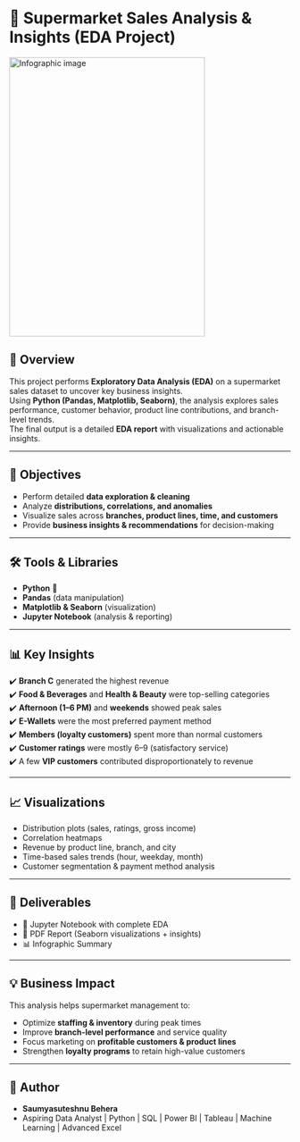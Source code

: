 # 🛒 Supermarket Sales Analysis & Insights (EDA Project)
<img width="350" height="500" alt="Infographic image" src="https://github.com/user-attachments/assets/c65c6a0f-30c4-4544-a59e-3b9b671e6517" />



## 📖 Overview
This project performs **Exploratory Data Analysis (EDA)** on a supermarket sales dataset to uncover key business insights.  
Using **Python (Pandas, Matplotlib, Seaborn)**, the analysis explores sales performance, customer behavior, product line contributions, and branch-level trends.  
The final output is a detailed **EDA report** with visualizations and actionable insights.

---

## 🎯 Objectives
- Perform detailed **data exploration & cleaning**  
- Analyze **distributions, correlations, and anomalies**  
- Visualize sales across **branches, product lines, time, and customers**  
- Provide **business insights & recommendations** for decision-making  

---

## 🛠️ Tools & Libraries
- **Python** 🐍  
- **Pandas** (data manipulation)  
- **Matplotlib & Seaborn** (visualization)  
- **Jupyter Notebook** (analysis & reporting)  

---

## 📊 Key Insights
✔️ **Branch C** generated the highest revenue  
✔️ **Food & Beverages** and **Health & Beauty** were top-selling categories  
✔️ **Afternoon (1–6 PM)** and **weekends** showed peak sales  
✔️ **E-Wallets** were the most preferred payment method  
✔️ **Members (loyalty customers)** spent more than normal customers  
✔️ **Customer ratings** were mostly 6–9 (satisfactory service)  
✔️ A few **VIP customers** contributed disproportionately to revenue  

---

## 📈 Visualizations
- Distribution plots (sales, ratings, gross income)  
- Correlation heatmaps  
- Revenue by product line, branch, and city  
- Time-based sales trends (hour, weekday, month)  
- Customer segmentation & payment method analysis  

---

## 📂 Deliverables
- 📝 Jupyter Notebook with complete EDA  
- 📑 PDF Report (Seaborn visualizations + insights)  
- 📊 Infographic Summary  

---

## 💡 Business Impact
This analysis helps supermarket management to:  
- Optimize **staffing & inventory** during peak times  
- Improve **branch-level performance** and service quality  
- Focus marketing on **profitable customers & product lines**  
- Strengthen **loyalty programs** to retain high-value customers  

---

## 👤 Author
- **Saumyasuteshnu Behera**  
- Aspiring Data Analyst | Python | SQL | Power BI | Tableau | Machine Learning | Advanced Excel

